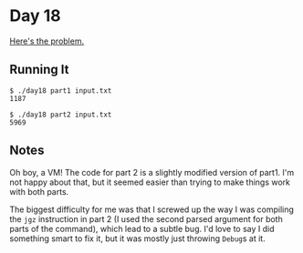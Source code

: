 # Day 18

[Here's the problem.](https://adventofcode.com/2017/day/18)

## Running It

```
$ ./day18 part1 input.txt
1187
```

```
$ ./day18 part2 input.txt
5969
```

## Notes

Oh boy, a VM! The code for part 2 is a slightly modified version of
part1. I'm not happy about that, but it seemed easier than trying to
make things work with both parts.

The biggest difficulty for me was that I screwed up the way I was
compiling the `jgz` instruction in part 2 (I used the second parsed
argument for both parts of the command), which lead to a subtle
bug. I'd love to say I did something smart to fix it, but it was
mostly just throwing `Debug`s at it.
